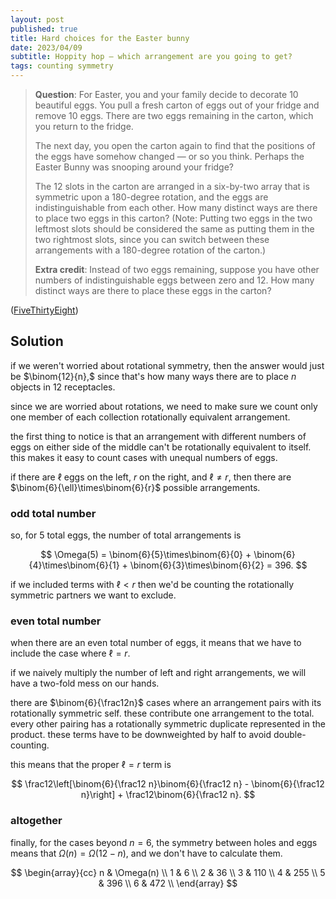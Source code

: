 ```yaml
---
layout: post
published: true
title: Hard choices for the Easter bunny
date: 2023/04/09
subtitle: Hoppity hop — which arrangement are you going to get?
tags: counting symmetry 
---
```


>**Question**: For Easter, you and your family decide to decorate $10$ beautiful eggs. You pull a fresh carton of eggs out of your fridge and remove $10$ eggs. There are two eggs remaining in the carton, which you return to the fridge.
>
>The next day, you open the carton again to find that the positions of the eggs have somehow changed — or so you think. Perhaps the Easter Bunny was snooping around your fridge?
>
>The $12$ slots in the carton are arranged in a six-by-two array that is symmetric upon a $180$-degree rotation, and the eggs are indistinguishable from each other. How many distinct ways are there to place two eggs in this carton? (Note: Putting two eggs in the two leftmost slots should be considered the same as putting them in the two rightmost slots, since you can switch between these arrangements with a 180-degree rotation of the carton.)
>
>**Extra credit**: Instead of two eggs remaining, suppose you have other numbers of indistinguishable eggs between zero and $12.$ How many distinct ways are there to place these eggs in the carton?

<!--more-->

([FiveThirtyEight](URL))

## Solution

if we weren't worried about rotational symmetry, then the answer would just be $\binom{12}{n},$ since that's how many ways there are to place $n$ objects in $12$ receptacles.

since we are worried about rotations, we need to make sure we count only one member of each collection rotationally equivalent arrangement.

the first thing to notice is that an arrangement with different numbers of eggs on either side of the middle can't be rotationally equivalent to itself. this makes it easy to count cases with unequal numbers of eggs. 

if there are $\ell$ eggs on the left, $r$ on the right, and $\ell \neq r,$ then there are $\binom{6}{\ell}\times\binom{6}{r}$ possible arrangements. 

### odd total number

so, for $5$ total eggs, the number of total arrangements is 

$$ \Omega(5) = \binom{6}{5}\times\binom{6}{0} + \binom{6}{4}\times\binom{6}{1} + \binom{6}{3}\times\binom{6}{2} = 396. $$

if we included terms with $\ell < r$ then we'd be counting the rotationally symmetric partners we want to exclude.

### even total number

when there are an even total number of eggs, it means that we have to include the case where $\ell = r.$ 

if we naively multiply the number of left and right arrangements, we will have a two-fold mess on our hands.

there are $\binom{6}{\frac12n}$ cases where an arrangement pairs with its rotationally symmetric self. these contribute one arrangement to the total. every other pairing has a rotationally symmetric duplicate represented in the product. these terms have to be downweighted by half to avoid double-counting.

this means that the proper $\ell=r$ term is

$$ \frac12\left[\binom{6}{\frac12 n}\binom{6}{\frac12 n} - \binom{6}{\frac12 n}\right] + \frac12\binom{6}{\frac12 n}. $$


### altogether

finally, for the cases beyond $n=6,$ the symmetry between holes and eggs means that $\Omega(n) = \Omega(12-n),$ and we don't have to calculate them.

$$
  \begin{array}{cc}
     n & \Omega(n) \\
     1 & 6 \\
     2 & 36 \\
     3 & 110 \\
     4 & 255 \\
     5 & 396 \\
     6 & 472 \\
  \end{array}
$$

<br>
